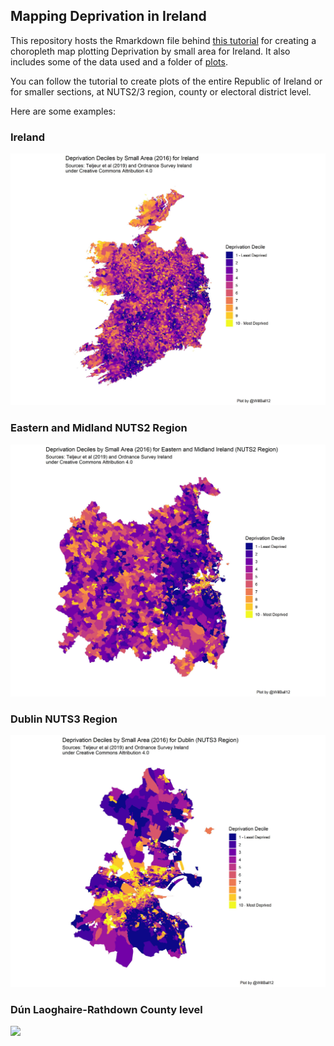 ## Mapping Deprivation in Ireland

This repository hosts the Rmarkdown file behind [this tutorial](https://will-ball.github.io/Ireland-Deprivation-Mapping/) for creating a choropleth map plotting Deprivation
by small area for Ireland. It also includes some of the data used and a folder of [plots](https://github.com/will-ball/Ireland-Deprivation-Mapping/tree/master/Plots).

You can follow the tutorial to create plots of the entire Republic of Ireland or for smaller sections, at NUTS2/3 region, county or electoral district level.

Here are some examples:

### Ireland
![](https://github.com/will-ball/Ireland-Deprivation-Mapping/blob/master/Plots/Ireland.jpeg)

### Eastern and Midland NUTS2 Region
![](https://github.com/will-ball/Ireland-Deprivation-Mapping/blob/master/Plots/NUTS2%20Regions/EasternAndMidland.jpeg)

### Dublin NUTS3 Region
![](https://github.com/will-ball/Ireland-Deprivation-Mapping/blob/master/Plots/NUTS3%20Regions/Dublin.jpeg)

### Dún Laoghaire-Rathdown County level
![](https://github.com/will-ball/Ireland-Deprivation-Mapping/blob/master/Plots/County/D%C3%BAn%20Laoghaire-Rathdown.jpeg)

